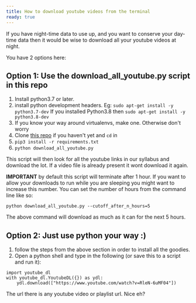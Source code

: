 ```yaml
---
title: How to download youtube videos from the terminal
ready: true
---
```


If you have night-time data to use up, and you want to conserve your day-time data then it would be wise to download all your youtube videos at night.

You have 2 options here:

## Option 1: Use the download_all_youtube.py script in this repo

1. Install python3.7 or later.
2. install python development headers. Eg: `sudo apt-get install -y python3.7-dev` If you installed Python3.8 then `sudo apt-get install -y python3.8-dev`
3. If you know your way around virtualenvs, make one. Otherwise don't worry
4. Clone [this repo](https://github.com/Umuzi-org/tech-department) if you haven't yet and `cd` in
5. `pip3 install -r requirements.txt`
6. `python download_all_youtube.py`

This script will then look for all the youtube links in our syllabus and download the lot. If a video file is already present it wont download it again.

**IMPORTANT** by default this script will terminate after 1 hour. If you want to allow your downloads to run while you are sleeping you might want to increase this number. You can set the number of hours from the command line like so:

`python download_all_youtube.py --cutoff_after_n_hours=5`

The above command will download as much as it can for the next 5 hours.

## Option 2: Just use python your way :)

1. follow the steps from the above section in order to install all the goodies.
2. Open a python shell and type in the following (or save this to a script and run it):

```
import youtube_dl
with youtube_dl.YoutubeDL({}) as ydl:
    ydl.download(["https://www.youtube.com/watch?v=RleN-6uMF04"])
```

The url there is any youtube video or playlist url. Nice eh?
